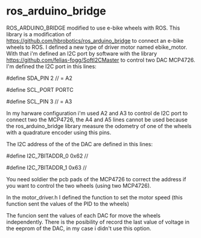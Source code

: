 # ros_arduino_bridge
ROS_ARDUINO_BRIDGE modified to use e-bike wheels with ROS. 
This library is a modification of https://github.com/hbrobotics/ros_arduino_bridge to connect an e-bike wheels to ROS. I defined a new type of driver motor named ebike_motor.  With that i'm defined an I2C port by software with the library https://github.com/felias-fogg/SoftI2CMaster to control two DAC MCP4726.
I'm defined the I2C port in this lines:

#define SDA_PIN 2 // = A2

#define SCL_PORT PORTC

#define SCL_PIN 3 // = A3

In my harware configuration i'm used A2 and A3 to control de I2C port to connect two the MCP4726, the A4 and A5 lines cannot be used because the ros_arduino_bridge library measure the odometry of one of the wheels with a quadrature encoder using this pins.

The I2C address of the of the DAC are defined in this lines:

#define I2C_7BITADDR_0 0x62 // 

#define I2C_7BITADDR_1 0x63 // 

You need soldier the pcb pads of the MCP4726 to correct the address if you want to control the two wheels (using two MCP4726).

In the motor_driver.h I defined the function to set the motor speed (this function sent the values of the PID to the wheels) 

The funcion sent the values of each DAC for move the wheels independently. There is the posibility of record the last value of voltage in the eeprom of the DAC, in my case i didn't use this option.










